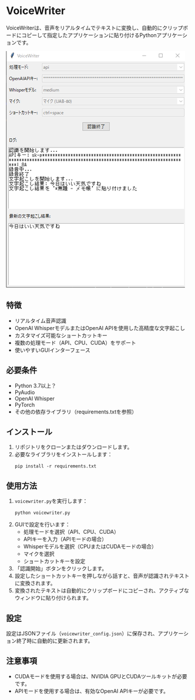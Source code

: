 # VoiceWriter

VoiceWriterは、音声をリアルタイムでテキストに変換し、自動的にクリップボードにコピーして指定したアプリケーションに貼り付けるPythonアプリケーションです。

![VoiceWriter](VoiceWriter.png)

## 特徴

- リアルタイム音声認識
- OpenAI WhisperモデルまたはOpenAI APIを使用した高精度な文字起こし
- カスタマイズ可能なショートカットキー
- 複数の処理モード（API、CPU、CUDA）をサポート
- 使いやすいGUIインターフェース

## 必要条件

- Python 3.7以上？
- PyAudio
- OpenAI Whisper
- PyTorch
- その他の依存ライブラリ（requirements.txtを参照）

## インストール

1. リポジトリをクローンまたはダウンロードします。
2. 必要なライブラリをインストールします：
   ```
   pip install -r requirements.txt
   ```

## 使用方法

1. `voicewriter.py`を実行します：
   ```
   python voicewriter.py
   ```
2. GUIで設定を行います：
   - 処理モードを選択（API、CPU、CUDA）
   - APIキーを入力（APIモードの場合）
   - Whisperモデルを選択（CPUまたはCUDAモードの場合）
   - マイクを選択
   - ショートカットキーを設定
3. 「認識開始」ボタンをクリックします。
4. 設定したショートカットキーを押しながら話すと、音声が認識されテキストに変換されます。
5. 変換されたテキストは自動的にクリップボードにコピーされ、アクティブなウィンドウに貼り付けられます。

## 設定

設定はJSONファイル（`voicewriter_config.json`）に保存され、アプリケーション終了時に自動的に更新されます。

## 注意事項

- CUDAモードを使用する場合は、NVIDIA GPUとCUDAツールキットが必要です。
- APIモードを使用する場合は、有効なOpenAI APIキーが必要です。
